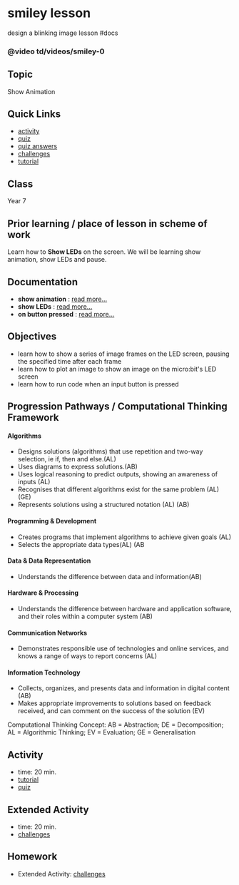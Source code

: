 # smiley lesson 

design a blinking image lesson #docs

### @video td/videos/smiley-0

## Topic 

Show Animation

## Quick Links

* [activity](/lessons/smiley/activity)
* [quiz](/lessons/smiley/quiz)
* [quiz answers](/lessons/smiley/quiz-answers)
* [challenges](/lessons/smiley/challenges)
* [tutorial](/lessons/smiley/tutorial)

## Class

Year 7

## Prior learning / place of lesson in scheme of work

Learn how to **Show LEDs** on the screen. We will be learning show animation, show LEDs and pause.

## Documentation

* **show animation** : [read more...](/reference/basic/show-animation)
* **show LEDs** : [read more...](/reference/basic/show-leds)
* **on button pressed** : [read more...](/reference/input/on-button-pressed)

## Objectives

* learn how to show a series of image frames on the LED screen, pausing the specified time after each frame
* learn how to plot an image to show an image on the micro:bit's LED screen
* learn how to run code when an input button is pressed

## Progression Pathways / Computational Thinking Framework

#### Algorithms

* Designs solutions (algorithms) that use repetition and two-way  selection, ie if, then and else.(AL)
* Uses diagrams to express solutions.(AB)
*  Uses logical reasoning to predict  outputs, showing an awareness of inputs (AL)
* Recognises that different algorithms exist for the same problem (AL) (GE)
* Represents solutions using a structured notation (AL) (AB)

#### Programming & Development

* Creates programs that implement algorithms to achieve given goals (AL)
* Selects the appropriate data types(AL) (AB

#### Data & Data Representation

* Understands the difference between data and information(AB)

#### Hardware & Processing

* Understands the difference between hardware and application software, and their roles within a computer system (AB)

#### Communication Networks

* Demonstrates responsible use of technologies and online services, and knows a range of ways to report concerns (AL)

#### Information Technology

* Collects, organizes, and presents data and information in digital content (AB)
* Makes appropriate improvements to solutions based on feedback received, and can comment on the success of the solution (EV)

Computational Thinking Concept: AB = Abstraction; DE = Decomposition; AL = Algorithmic Thinking; EV = Evaluation; GE = Generalisation

## Activity

* time: 20 min.
* [tutorial](/lessons/smiley/tutorial)
* [quiz](/lessons/smiley/quiz)

## Extended Activity

* time: 20 min.
* [challenges](/lessons/smiley/challenges)

## Homework

* Extended Activity: [challenges](/lessons/smiley/challenges)

